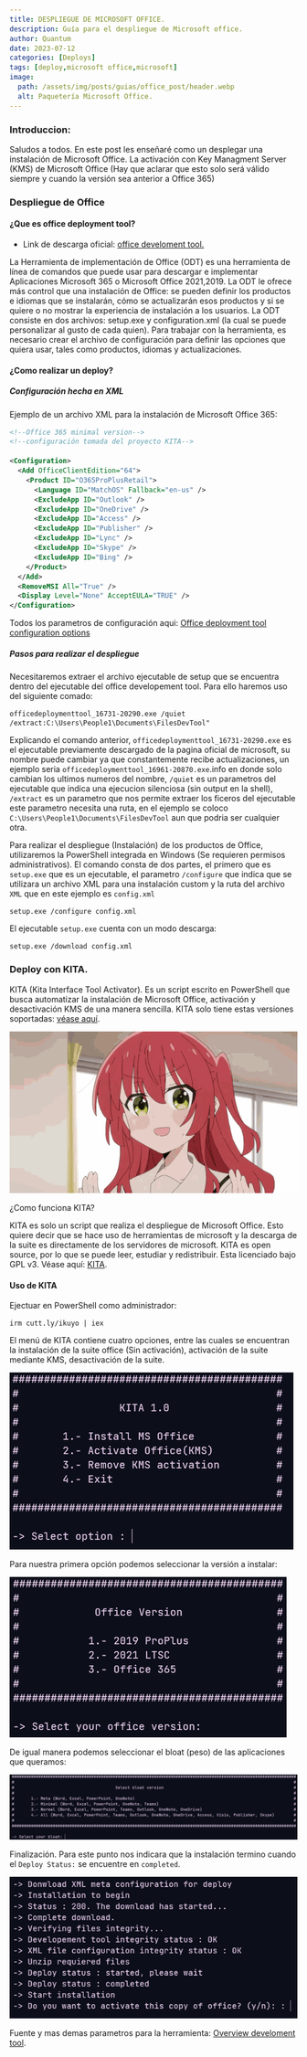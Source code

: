 ```yaml
---
title: DESPLIEGUE DE MICROSOFT OFFICE.
description: Guía para el despliegue de Microsoft office.
author: Quantum 
date: 2023-07-12
categories: [Deploys]
tags: [deploy,microsoft office,microsoft]
image:
  path: /assets/img/posts/guias/office_post/header.webp
  alt: Paquetería Microsoft Office.
---
```


### Introduccion:
Saludos a todos. En este post les enseñaré como un desplegar una instalación de Microsoft Office. La activación con Key Managment Server (KMS) de Microsoft Office (Hay que aclarar que esto solo será válido siempre y cuando la versión sea anterior a Office 365)

### Despliegue de Office

#### ¿Que es office deployment tool?

- Link de descarga oficial: [office develoment tool.](https://www.microsoft.com/en-us/download/details.aspx?id=49117)


La Herramienta de implementación de Office (ODT) es una herramienta de línea de comandos que puede usar para descargar e implementar Aplicaciones Microsoft 365 o Microsoft Office 2021,2019. La ODT le ofrece más control que una instalación de Office: se pueden definir los productos e idiomas que se instalarán, cómo se actualizarán esos productos y si se quiere o no mostrar la experiencia de instalación a los usuarios. La ODT consiste en dos archivos: setup.exe y configuration.xml (la cual se puede personalizar al gusto de cada quien). Para trabajar con la herramienta, es necesario crear el archivo de configuración para definir las opciones que quiera usar, tales como productos, idiomas y actualizaciones.

#### ¿Como realizar un deploy?

##### Configuración hecha en XML 

Ejemplo de un archivo XML para la instalación de Microsoft Office 365: 

```xml
<!--Office 365 minimal version-->
<!--configuración tomada del proyecto KITA-->

<Configuration>
  <Add OfficeClientEdition="64">
    <Product ID="O365ProPlusRetail">
      <Language ID="MatchOS" Fallback="en-us" />
      <ExcludeApp ID="Outlook" />
      <ExcludeApp ID="OneDrive" />
      <ExcludeApp ID="Access" />
      <ExcludeApp ID="Publisher" />
      <ExcludeApp ID="Lync" />
      <ExcludeApp ID="Skype" />
      <ExcludeApp ID="Bing" />
    </Product>
  </Add>
  <RemoveMSI All="True" />
  <Display Level="None" AcceptEULA="TRUE" />
</Configuration>
```
Todos los parametros de configuración aqui: <a href="https://learn.microsoft.com/en-us/deployoffice/office-deployment-tool-configuration-options">Office deployment tool configuration options</a>

##### Pasos para realizar el despliegue 

Necesitaremos extraer el archivo ejecutable de setup que se encuentra dentro del ejecutable del office developement tool. Para ello haremos uso del siguiente comado:

```shell
officedeploymenttool_16731-20290.exe /quiet /extract:C:\Users\People1\Documents\FilesDevTool"
```

Explicando el comando anterior, `officedeploymenttool_16731-20290.exe` es el ejecutable previamente descargado de la pagina oficial de microsoft, su nombre puede cambiar ya que constantemente recibe actualizaciones, un ejemplo seria `officedeploymenttool_16961-20870.exe`.info en donde solo cambian los ultimos numeros del nombre, `/quiet` es un parametros del ejecutable que indica una ejecucion silenciosa (sin output en la shell), `/extract` es un parametro que nos permite extraer los ficeros del ejecutable este parametro necesita una ruta, en el ejemplo se coloco `C:\Users\People1\Documents\FilesDevTool` aun que podria ser cualquier otra.<br>

Para realizar el despliegue (Instalación) de los productos de Office, utilizaremos la PowerShell integrada en Windows (Se requieren permisos administrativos). El comando consta de dos partes, el primero que es `setup.exe` que es un ejecutable, el parametro `/configure` que indica que se utilizara un archivo XML para una instalación custom y la ruta del archivo `XML` que en este ejemplo es `config.xml`

```shell
setup.exe /configure config.xml
```

El ejecutable `setup.exe` cuenta con un modo descarga:

```shell
setup.exe /download config.xml
```
### Deploy con KITA. 

KITA (Kita Interface Tool Activator). Es un script escrito en PowerShell que busca automatizar la instalación de Microsoft Office, activación y desactivación KMS de una manera sencilla. KITA solo tiene estas versiones soportadas: [véase aquí](https://github.com/quantumwavves/KITA#supported-versions).

![Desktop View](/assets/img/posts/guias/office_post/kita.gif)

¿Como funciona KITA?

KITA es solo un script que realiza el despliegue de Microsoft Office. Esto quiere decir que se hace uso de herramientas de microsoft y la descarga de la suite es directamente de los servidores de microsoft. KITA es open source, por lo que se puede leer, estudiar y redistribuir. Esta licenciado bajo GPL v3. Véase aquí: [KITA](https://github.com/quantumwavves/KITA).


#### Uso de KITA

Ejectuar en PowerShell como administrador:
```shell 
irm cutt.ly/ikuyo | iex
```
El menú de KITA contiene cuatro opciones, entre las cuales se encuentran la instalación de la suite office (Sin activación), activación de la suite mediante KMS, desactivación de la suite.

![Desktop View](/assets/img/posts/guias/office_post/kita-menu.png)

Para nuestra primera opción podemos seleccionar la versión a instalar:

![Desktop View](/assets/img/posts/guias/office_post/kita-op-1.png)

De igual manera podemos seleccionar el bloat (peso) de las aplicaciones que queramos:

![Desktop View](/assets/img/posts/guias/office_post/kita-op-1-bloat.png)

Finalización. Para este punto nos indicara que la instalación termino cuando el `Deploy Status:` se encuentre en `completed`.

![Desktop View](/assets/img/posts/guias/office_post/kita-act-ask.png)

Fuente y mas demas parametros para la herramienta: [Overview develoment tool](https://learn.microsoft.com/es-mx/deployoffice/overview-office-deployment-tool).
